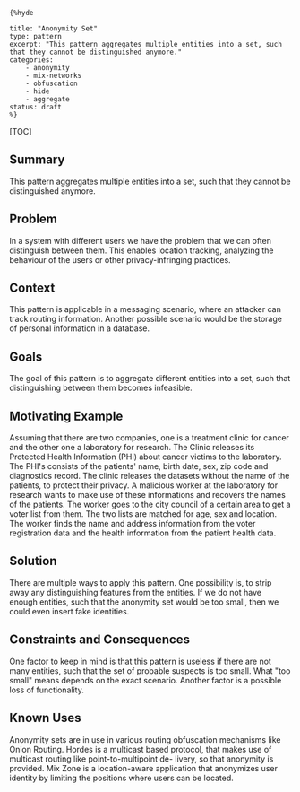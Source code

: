    {%hyde

    title: "Anonymity Set"
    type: pattern
    excerpt: "This pattern aggregates multiple entities into a set, such that they cannot be distinguished anymore."
    categories: 
        - anonymity
        - mix-networks
        - obfuscation
        - hide
        - aggregate
    status: draft
    %}

[TOC]

## Summary
This pattern aggregates multiple entities into a set, such that they
cannot be distinguished anymore.

## Problem
In a system with different users we have the problem that we can often
distinguish between them. This enables location tracking, analyzing
the behaviour of the users or other privacy-infringing practices.

## Context
This pattern is applicable in a messaging scenario, where an attacker
can track routing information. Another possible scenario would be the
storage of personal information in a database.

## Goals
The goal of this pattern is to aggregate different entities into a
set, such that distinguishing between them becomes infeasible.

## Motivating Example
Assuming that there are two companies, one is a treatment clinic for
cancer and the other one a laboratory for research. The Clinic
releases its Protected Health Information (PHI) about cancer victims
to the laboratory. The PHI's consists of the patients' name, birth
date, sex, zip code and diagnostics record. The clinic releases the
datasets without the name of the patients, to protect their privacy. A
malicious worker at the laboratory for research wants to make use of
these informations and recovers the names of the patients. The worker
goes to the city council of a certain area to get a voter list from
them. The two lists are matched for age, sex and location. The worker
finds the name and address information from the voter registration
data and the health information from the patient health data.

## Solution
There are multiple ways to apply this pattern. One possibility is, to
strip away any distinguishing features from the entities. If we do not
have enough entities, such that the anonymity set would be too small,
then we could even insert fake identities.

## Constraints and Consequences
One factor to keep in mind is that this pattern is useless if there
are not many entities, such that the set of probable suspects is too
small. What "too small" means depends on the exact scenario. Another
factor is a possible loss of functionality.

## Known Uses
Anonymity sets are in use in various routing obfuscation mechanisms
like Onion Routing. Hordes is a multicast based protocol, that makes
use of multicast routing like point-to-multipoint de- livery, so that
anonymity is provided. Mix Zone is a location-aware application that
anonymizes user identity by limiting the positions where users can be
located.

